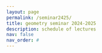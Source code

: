 ```yaml
---
layout: page
permalink: /seminar2425/
title: geometry seminar 2024-2025
description: schedule of lectures
nav: false
nav_order: #
---
```


<div class="embeddable_schedule" shortname="vcugeomandtop" daterange="future"></div>
<script src="https://researchseminars.org/embed_seminars.js" onload="seminarEmbedder.initialize({'addCSS': true});"></script>
